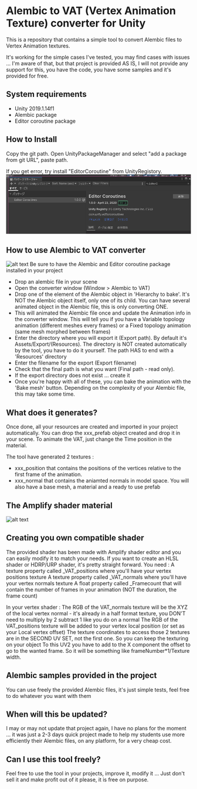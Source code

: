 Alembic to VAT (Vertex Animation Texture) converter for Unity
===============================================================

This is a repository that contains a simple tool to convert Alembic files
to Vertex Animation textures.

It's working for the simple cases I've tested, you may find cases with
issues ... I'm aware of that, but that project is provided AS IS, I will 
not provide any support for this, you have the code, you have some samples
and it's provided for free.

System requirements
-------------------

- Unity 2019.1.14f1 
- Alembic package
- Editor coroutine package

How to Install
--------------

Copy the git path.
Open UnityPackageManager and select "add a package from git URL", paste path.

If you get error, try install "EditorCoroutine" from UnityRegistory.
![](/Doc/image2024-05-27-00-23-57.png)

How to use Alembic to VAT converter
-------------------------------------
![alt text](Doc/HowTo.gif) 
Be sure to have the Alembic and Editor coroutine package installed in your project

- Drop an alembic file in your scene
- Open the converter window (Window > Alembic to VAT)
- Drop one of the element of the Alembic object in 'Hierarchy to bake'. It's NOT the Alembic object itself, only one of its child. You can have several animated object in the Alembic file, this is only converting ONE.
- This will animated the Alembic file once and update the Animation info in the converter window. This will tell you if you have a Variable topology animation (different meshes every frames) or a Fixed topology animation (same mesh morphed between frames)
- Enter the directory where you will export it (Export path). By default it's Assets/Export/(Resources). The directory is NOT created automatically by the tool, you have to do it yourself. The path HAS to end with a 'Resources' directory
- Enter the filename for the export (Export filename)
- Check that the final path is what you want (Final path - read only).
- If the export directory does not exist ... create it
- Once you're happy with all of these, you can bake the animation with the 'Bake mesh' button. Depending on the complexity of your Alembic file, this may take some time.

What does it generates?
-------------------------
Once done, all your resources are created and imported in your project automatically. You can drop the xxx_prefab object created and drop it in your scene. To animate the VAT, just change the Time position in the material. 

The tool have generated 2 textures : 
- xxx_position that contains the positions of the vertices relative to the first frame of the animation.
- xxx_normal that contains the aniamted normals in model space.
You will also have a base mesh, a material and a ready to use prefab

The Amplify shader material
---------------------------
![alt text](Doc/Material.PNG) 

Creating you own compatible shader
----------------------------------
The provided shader has been made with Amplify shader editor and you can easily modify it to match your needs.
If you want to create an HLSL shader or HDRP/URP shader, it's pretty straight forward.
You need : 
A texture property called _VAT_positions where you'll have your vertex positions texture
A texture property called _VAT_normals where you'll have your vertex normals texture
A float property called _Framecount that will contain the number of frames in your animation (NOT the duration, the frame count)

In your vertex shader :
The RGB of the VAT_normals texture will be the XYZ of the local vertex normal - it's already in a half format texture, you DON'T need to multiply by 2 subtract 1 like you do on a normal
The RGB of the VAT_positions texture will be added to your vertex local position (or set as your Local vertex offset)
The texture coordinates to access those 2 textures are in the SECOND UV SET, not the first one. So you can keep the texturing on your object
To this UV2 you have to add to the X component the offset to go to the wanted frame. So it will be something like frameNumber*1/Texture width.


Alembic samples provided in the project
---------------------------------------
You can use freely the provided Alembic files, it's just simple tests, feel free to do whatever you want with them

When will this be updated?
--------------------------
I may or may not update that project again, I have no plans for the moment ... it was just a 2-3 days quick project made to help my students use more efficiently their Alembic files, on any platform, for a very cheap cost.

Can I use this tool freely?
---------------------------
Feel free to use the tool in your projects, improve it, modify it ... 
Just don't sell it and make profit out of it please, it is free on purpose. 